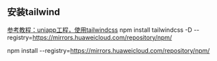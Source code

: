 ## 安装tailwind
[参考教程：uniapp工程，使用tailwindcss](https://ask.dcloud.net.cn/article/40098)
npm install tailwindcss -D --registry=https://mirrors.huaweicloud.com/repository/npm/

npm install --registry=https://mirrors.huaweicloud.com/repository/npm/
